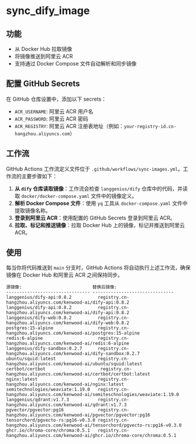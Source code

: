 # sync_dify_image

## 功能

- 从 Docker Hub 拉取镜像
- 将镜像推送到阿里云 ACR
- 支持通过 Docker Compose 文件自动解析和同步镜像

## 配置 GitHub Secrets

在 GitHub 仓库设置中，添加以下 secrets：

- `ACR_USERNAME`: 阿里云 ACR 用户名
- `ACR_PASSWORD`: 阿里云 ACR 密码
- `ACR_REGISTRY`: 阿里云 ACR 注册表地址（例如：`your-registry-id.cn-hangzhou.aliyuncs.com`）

## 工作流

GitHub Actions 工作流定义文件位于 `.github/workflows/sync-images.yml`。工作流的主要步骤如下：

1. **从 `dify` 仓库读取镜像**：工作流会检查 `langgenius/dify` 仓库中的代码，并读取 `docker/docker-compose.yaml` 文件中的镜像定义。
2. **解析 Docker Compose 文件**：使用 `yq` 工具从 `docker-compose.yaml` 文件中提取镜像名称。
3. **登录到阿里云 ACR**：使用配置的 GitHub Secrets 登录到阿里云 ACR。
4. **拉取、标记和推送镜像**：拉取 Docker Hub 上的镜像，标记并推送到阿里云 ACR。

## 使用

每当你将代码推送到 `main` 分支时，GitHub Actions 将自动执行上述工作流，确保镜像在 Docker Hub 和阿里云 ACR 之间保持同步。

```
源镜像:                           替换后镜像:
-------------------------------- -------------------------------
langgenius/dify-api:0.8.2          registry.cn-hangzhou.aliyuncs.com/kenwood-ai/dify-api:0.8.2
langgenius/dify-api:0.8.2          registry.cn-hangzhou.aliyuncs.com/kenwood-ai/dify-api:0.8.2
langgenius/dify-web:0.8.2          registry.cn-hangzhou.aliyuncs.com/kenwood-ai/dify-web:0.8.2
postgres:15-alpine                 registry.cn-hangzhou.aliyuncs.com/kenwood-ai/postgres:15-alpine
redis:6-alpine                     registry.cn-hangzhou.aliyuncs.com/kenwood-ai/redis:6-alpine
langgenius/dify-sandbox:0.2.7      registry.cn-hangzhou.aliyuncs.com/kenwood-ai/dify-sandbox:0.2.7
ubuntu/squid:latest                registry.cn-hangzhou.aliyuncs.com/kenwood-ai/ubuntu/squid:latest
certbot/certbot                     registry.cn-hangzhou.aliyuncs.com/kenwood-ai/certbot/certbot:latest
nginx:latest                       registry.cn-hangzhou.aliyuncs.com/kenwood-ai/nginx:latest
semitechnologies/weaviate:1.19.0   registry.cn-hangzhou.aliyuncs.com/kenwood-ai/semiteschnologies/weaviate:1.19.0
langgenius/qdrant:v1.7.3           registry.cn-hangzhou.aliyuncs.com/kenwood-ai/qdrant:v1.7.3
pgvector/pgvector:pg16             registry.cn-hangzhou.aliyuncs.com/kenwood-ai/pgvector/pgvector:pg16
tensorchord/pgvecto-rs:pg16-v0.3.0 registry.cn-hangzhou.aliyuncs.com/kenwood-ai/tensorchord/pgvecto-rs:pg16-v0.3.0
ghcr.io/chroma-core/chroma:0.5.1   registry.cn-hangzhou.aliyuncs.com/kenwood-ai/ghcr.io/chroma-core/chroma:0.5.1
```

